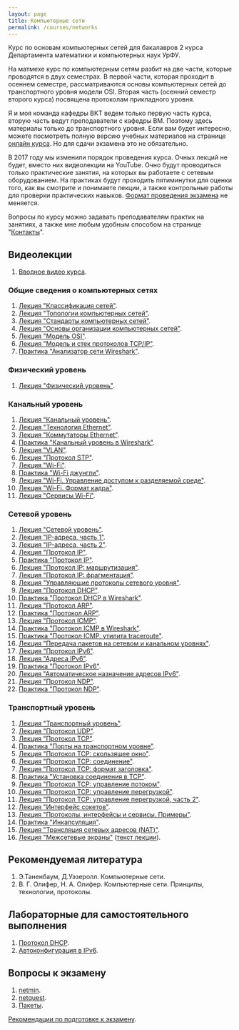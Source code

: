 ```yaml
---
layout: page
title: Компьютерные сети
permalink: /courses/networks
---
```


Курс по основам компьютерных сетей для бакалавров 2 курса Департамента математики и компьютерных наук УрФУ.

На матмехе курс по компьютерным сетям разбит на две части, которые проводятся в двух семестрах. В первой части, которая проходит в осеннем семестре, рассматриваются основы компьютерных сетей до транспортного уровня модели OSI. Вторая часть (осенний семестр второго курса) посвящена протоколам прикладного уровня.

Я и моя команда кафедры ВКТ ведем только первую часть курса, вторую часть ведут преподаватели с кафедры ВМ. Поэтому здесь материалы только до транспортного уровня. Если вам будет интересно, можете посмотреть полную версию учебных материалов на странице [онлайн курса](/courses/networks_online). Но для сдачи экзамена это не обязательно.

В 2017 году мы изменили порядок проведения курса. Очных лекций не будет, вместо них видеолекции на YouTube. Очно будут проводиться только практические занятия, на которых вы работаете с сетевым оборудованием. На практиках будут проходить пятиминутки для оценки того, как вы смотрите и понимаете лекции, а также контрольные работы для проверки практических навыков. [Формат проведения экзамена](/courses/networks_exam) не меняется.  

Вопросы по курсу можно задавать преподавателям практик на занятиях, а также мне любым удобным способом на странице "[Контакты](/contacts)". 

## Видеолекции

1. [Вводное видео курса](https://youtu.be/OLFA0soYGhw).

### Общие сведения о компьютерных сетях

1. [Лекция "Классификация сетей"](https://youtu.be/Y4LK1OZ54h0).
2. [Лекция "Топологии компьютерных сетей"](https://youtu.be/z8VmkYahV8M).
2. [Лекция "Стандарты компьютерных сетей"](https://youtu.be/1dWCwQpqydU).
3. [Лекция "Основы организации компьютерных сетей"](https://youtu.be/EPvxn9KvBvs).
4. [Лекция "Модель OSI"](https://youtu.be/Tt8BTkxz_Vc).
5. [Лекция "Модель и стек протоколов TCP/IP"](https://youtu.be/UZo4ffQ-aAc).
6. [Практика "Анализатор сети Wireshark"](https://youtu.be/Cc5wi1bxmpc).

### Физический уровень

1. [Лекция "Физический уровень"](https://youtu.be/yIf7hrgw8P4).

### Канальный уровень

1. [Лекция "Канальный уровень"](https://youtu.be/zYiKcbmBfgU).
2. [Лекция "Технология Ethernet"](https://youtu.be/5hllhU_5vtY).
4. [Лекция "Коммутаторы Ethernet"](https://youtu.be/bdbsPC3b09A).
5. [Практика "Канальный уровень в Wireshark"](https://youtu.be/HsPurrcG_9Y).
6. [Лекция "VLAN"](https://youtu.be/Ig4WoXWzhNc).
7. [Лекция "Протокол STP"](https://youtu.be/xtHlGmd94ec).
8. [Лекция "Wi-Fi"](https://youtu.be/pXG-4L2Hn9M).
9. [Практика "Wi-Fi джунгли"](https://youtu.be/IXkw5x9t3wg).
10. [Лекция "Wi-Fi. Управление доступом к разделяемой среде"](https://youtu.be/9eWeUaHA_Us).
11. [Лекция "Wi-Fi. Формат кадра"](https://youtu.be/nhhDsnQoWh0).
12. [Лекция "Сервисы Wi-Fi"](https://youtu.be/FYAuqKjEpLs).


### Сетевой уровень

1. [Лекция "Сетевой уровень"](https://youtu.be/K-yvp1ti-QU).
2. [Лекция "IP-адреса, часть 1"](https://youtu.be/Uj1XQgRXYOc).
3. [Лекция "IP-адреса, часть 2"](https://youtu.be/hSnXwFE0dqU).
3. [Лекция "Протокол IP"](https://youtu.be/b_Pv7FRLH0M).
4. [Практика "Протокол IP"](https://youtu.be/nY7RksxUJ6U).
5. [Лекция "Протокол IP: маршрутизация"](https://youtu.be/kZqqk1tixfk).
6. [Лекция "Протокол IP: фрагментация"](https://youtu.be/jbt1AKyJ4gw).
7. [Лекция "Управляющие протоколы сетевого уровня"](https://youtu.be/s1fZQgV67yY).
8. [Лекция "Протокол DHCP"](https://youtu.be/uZJ8WVdw-Ck).
9. [Практика "Протокол DHCP в Wireshark"](https://youtu.be/WaP4SZY0GJQ).
10. [Лекция "Протокол ARP"](https://youtu.be/EZkkodleWqc).
11. [Практика "Протокол ARP"](https://youtu.be/0UbLESURFwQ).
12. [Лекция "Протокол ICMP"](https://youtu.be/9iG6ECpF-ko).
13. [Практика "Протокол ICMP в Wireshark"](https://youtu.be/5S-4L0YUVDw).
14. [Практика "Протокол ICMP, утилита traceroute"](https://youtu.be/TbsBhyyIth4).
15. [Лекция "Передача пакетов на сетевом и канальном уровнях"](https://youtu.be/sHHg-Ni3eIU).
16. [Лекция "Протокол IPv6"](https://youtu.be/Y4l8ScRLrf4).
17. [Лекция "Адреса IPv6"](https://youtu.be/KRAKAAJTxTg).
18. [Практика "Протокол IPv6"](https://youtu.be/xCEiYBmEh38).
19. [Лекция "Автоматическое назначение адресов IPv6"](https://youtu.be/GZTqZQVSY1A).
20. [Лекция "Протокол NDP"](https://youtu.be/e50Xcxeol4E).
21. [Практика "Протокол NDP"](https://youtu.be/3Gxv7VRa8xQ).

### Транспортный уровень

1. [Лекция "Транспортный уровень"](https://youtu.be/g7vq-JVId58).
2. [Лекция "Протокол UDP"](https://youtu.be/GBrLfZvRrd8).
3. [Лекция "Протокол TCP"](https://youtu.be/CKUOb4htnB4).
4. [Практика "Порты на транспортном уровне"](https://youtu.be/_7O9On9_TZE).
5. [Лекция "Протокол TCP: скользящее окно"](https://youtu.be/hd6QNXK5rPk).
6. [Лекция "Протокол TCP: соединение"](https://youtu.be/vt69HEbZ_pI).
7. [Лекция "Протокол TCP: формат заголовка"](https://youtu.be/wP8iUpM5DHU).
8. [Практика "Установка соединения в TCP"](https://youtu.be/REjQGkrREKg).
9. [Лекция "Протокол TCP: управление потоком"](https://youtu.be/YCW4fLqFlME).
10. [Лекция "Протокол TCP: управление перегрузкой"](https://youtu.be/lGUPQjvSMeo).
11. [Лекция "Протокол TCP: управление перегрузкой, часть 2"](https://youtu.be/H6rMGYRKI2s).
12. [Лекция "Интерфейс сокетов"](https://youtu.be/_vAjHdh92YU).
13. [Лекция "Протоколы, интерфейсы и сервисы. Примеры"](https://youtu.be/VGcKWSqrjgE).
14. [Практика "Инкапсуляция"](https://youtu.be/qKuw2HJQVzk).
15. [Лекция "Трансляция сетевых адресов (NAT)"](https://youtu.be/F7kCOa6PybQ).
16. [Лекция "Межсетевые экраны"](https://youtu.be/9r6z9qggSIc) ([текст лекции](/computer_networks/2016/10/15/Firewalls.html)).


## Рекомендуемая литература

1. Э.Таненбаум, Д.Уэзеролл. Компьютерные сети.
2. В. Г. Олифер, Н. А. Олифер. Компьютерные сети. Принципы, технологии, протоколы. 

## Лабораторные для самостоятельного выполнения

1. [Протокол DHCP](https://yadi.sk/i/--cHksrGdQEXd).
2. [Автоконфигурация в IPv6](https://yadi.sk/i/dnFRHhihdQEYk).

## Вопросы к экзамену

1. [netmin](/courses/netmin).
2. [netquest](/courses/netquest).
3. [Пакеты](/courses/packets).

[Рекомендации по подготовке к экзамену](/courses/networks_exam).
